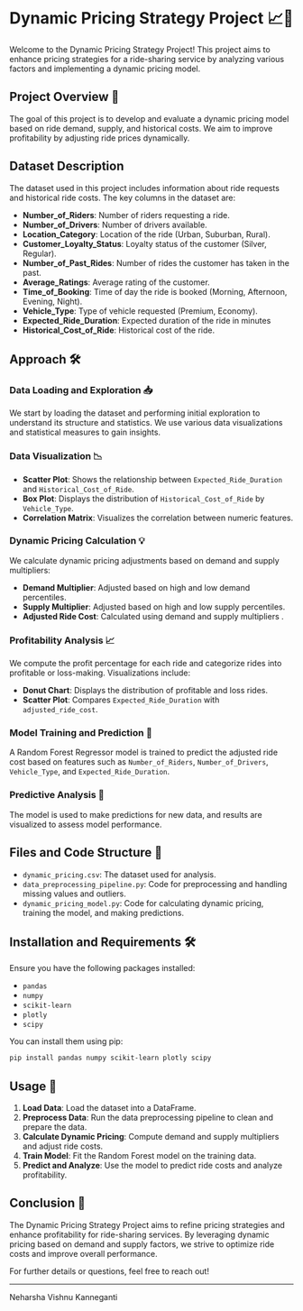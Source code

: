# Dynamic Pricing Strategy Project 📈🚗

Welcome to the Dynamic Pricing Strategy Project! This project aims to enhance pricing strategies for a ride-sharing service by analyzing various factors and implementing a dynamic pricing model.

## Project Overview 🎯

The goal of this project is to develop and evaluate a dynamic pricing model based on ride demand, supply, and historical costs. We aim to improve profitability by adjusting ride prices dynamically.

## Dataset Description 

The dataset used in this project includes information about ride requests and historical ride costs. The key columns in the dataset are:

- **Number_of_Riders**: Number of riders requesting a ride.
- **Number_of_Drivers**: Number of drivers available.
- **Location_Category**: Location of the ride (Urban, Suburban, Rural).
- **Customer_Loyalty_Status**: Loyalty status of the customer (Silver, Regular).
- **Number_of_Past_Rides**: Number of rides the customer has taken in the past.
- **Average_Ratings**: Average rating of the customer.
- **Time_of_Booking**: Time of day the ride is booked (Morning, Afternoon, Evening, Night).
- **Vehicle_Type**: Type of vehicle requested (Premium, Economy).
- **Expected_Ride_Duration**: Expected duration of the ride in minutes
- **Historical_Cost_of_Ride**: Historical cost of the ride.

## Approach 🛠️

### Data Loading and Exploration 📥

We start by loading the dataset and performing initial exploration to understand its structure and statistics. We use various data visualizations and statistical measures to gain insights.

### Data Visualization 📉

- **Scatter Plot**: Shows the relationship between `Expected_Ride_Duration` and `Historical_Cost_of_Ride`.
- **Box Plot**: Displays the distribution of `Historical_Cost_of_Ride` by `Vehicle_Type`.
- **Correlation Matrix**: Visualizes the correlation between numeric features.

### Dynamic Pricing Calculation 💡

We calculate dynamic pricing adjustments based on demand and supply multipliers:

- **Demand Multiplier**: Adjusted based on high and low demand percentiles.
- **Supply Multiplier**: Adjusted based on high and low supply percentiles.
- **Adjusted Ride Cost**: Calculated using demand and supply multipliers .

### Profitability Analysis 📈

We compute the profit percentage for each ride and categorize rides into profitable or loss-making. Visualizations include:

- **Donut Chart**: Displays the distribution of profitable and loss rides.
- **Scatter Plot**: Compares `Expected_Ride_Duration` with `adjusted_ride_cost`.

### Model Training and Prediction 🤖

A Random Forest Regressor model is trained to predict the adjusted ride cost based on features such as `Number_of_Riders`, `Number_of_Drivers`, `Vehicle_Type`, and `Expected_Ride_Duration`.

### Predictive Analysis 🔮

The model is used to make predictions for new data, and results are visualized to assess model performance.

## Files and Code Structure 📁

- `dynamic_pricing.csv`: The dataset used for analysis.
- `data_preprocessing_pipeline.py`: Code for preprocessing and handling missing values and outliers.
- `dynamic_pricing_model.py`: Code for calculating dynamic pricing, training the model, and making predictions.

## Installation and Requirements 🛠️

Ensure you have the following packages installed:

- `pandas`
- `numpy`
- `scikit-learn`
- `plotly`
- `scipy`

You can install them using pip:

```bash
pip install pandas numpy scikit-learn plotly scipy
```

## Usage 🚀

1. **Load Data**: Load the dataset into a DataFrame.
2. **Preprocess Data**: Run the data preprocessing pipeline to clean and prepare the data.
3. **Calculate Dynamic Pricing**: Compute demand and supply multipliers and adjust ride costs.
4. **Train Model**: Fit the Random Forest model on the training data.
5. **Predict and Analyze**: Use the model to predict ride costs and analyze profitability.

## Conclusion 🎉

The Dynamic Pricing Strategy Project aims to refine pricing strategies and enhance profitability for ride-sharing services. By leveraging dynamic pricing based on demand and supply factors, we strive to optimize ride costs and improve overall performance.

For further details or questions, feel free to reach out!

---

Neharsha Vishnu Kanneganti

